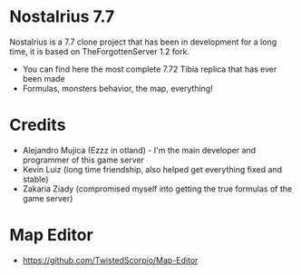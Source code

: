 # Nostalrius 7.7
Nostalrius is a 7.7 clone project that has been in development for a long time, it is based on TheForgottenServer 1.2 fork.

  - You can find here the most complete 7.72 Tibia replica that has ever been made
  - Formulas, monsters behavior, the map, everything!

# Credits

  - Alejandro Mujica (Ezzz in otland) - I'm the main developer and programmer of this game server
  - Kevin Luiz (long time friendship, also helped get everything fixed and stable)
  - Zakaria Ziady (compromised myself into getting the true formulas of the game server)

# Map Editor

  - https://github.com/TwistedScorpio/Map-Editor
